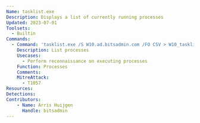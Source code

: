 ```yaml
---
Name: tasklist.exe
Description: Displays a list of currently running processes
Updated: 2023-07-01
Toolsets:
  - Builtin
Commands:
  - Command: 'tasklist.exe /S W10.ad.bitsadmin.com /FO CSV > W10_tasklist.csv'
    Description: List processes
    Usecases:
      - Perform reconnaissance on executing processes
    Function: Processes
    Comments:
    MitreAttack:
      - T1057
Resources:
Detections:
Contributors:
    - Name: Arris Huijgen
      Handle: bitsadmin
---
```

